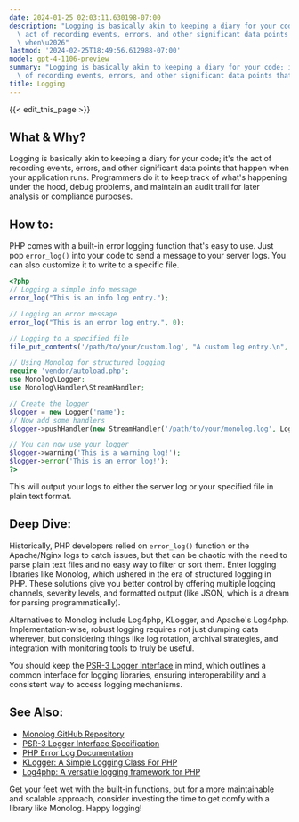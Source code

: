 ```yaml
---
date: 2024-01-25 02:03:11.630198-07:00
description: "Logging is basically akin to keeping a diary for your code; it's the\
  \ act of recording events, errors, and other significant data points that happen\
  \ when\u2026"
lastmod: '2024-02-25T18:49:56.612988-07:00'
model: gpt-4-1106-preview
summary: "Logging is basically akin to keeping a diary for your code; it's the act\
  \ of recording events, errors, and other significant data points that happen when\u2026"
title: Logging
---
```


{{< edit_this_page >}}

## What & Why?

Logging is basically akin to keeping a diary for your code; it's the act of recording events, errors, and other significant data points that happen when your application runs. Programmers do it to keep track of what's happening under the hood, debug problems, and maintain an audit trail for later analysis or compliance purposes.

## How to:

PHP comes with a built-in error logging function that's easy to use. Just pop `error_log()` into your code to send a message to your server logs. You can also customize it to write to a specific file.

```php
<?php
// Logging a simple info message
error_log("This is an info log entry.");

// Logging an error message
error_log("This is an error log entry.", 0);

// Logging to a specified file
file_put_contents('/path/to/your/custom.log', "A custom log entry.\n", FILE_APPEND);

// Using Monolog for structured logging
require 'vendor/autoload.php';
use Monolog\Logger;
use Monolog\Handler\StreamHandler;

// Create the logger
$logger = new Logger('name');
// Now add some handlers
$logger->pushHandler(new StreamHandler('/path/to/your/monolog.log', Logger::WARNING));

// You can now use your logger
$logger->warning('This is a warning log!');
$logger->error('This is an error log!');
?>
```

This will output your logs to either the server log or your specified file in plain text format.

## Deep Dive:

Historically, PHP developers relied on `error_log()` function or the Apache/Nginx logs to catch issues, but that can be chaotic with the need to parse plain text files and no easy way to filter or sort them. Enter logging libraries like Monolog, which ushered in the era of structured logging in PHP. These solutions give you better control by offering multiple logging channels, severity levels, and formatted output (like JSON, which is a dream for parsing programmatically).

Alternatives to Monolog include Log4php, KLogger, and Apache's Log4php. Implementation-wise, robust logging requires not just dumping data wherever, but considering things like log rotation, archival strategies, and integration with monitoring tools to truly be useful.

You should keep the [PSR-3 Logger Interface](https://www.php-fig.org/psr/psr-3/) in mind, which outlines a common interface for logging libraries, ensuring interoperability and a consistent way to access logging mechanisms.

## See Also:

- [Monolog GitHub Repository](https://github.com/Seldaek/monolog)
- [PSR-3 Logger Interface Specification](https://www.php-fig.org/psr/psr-3/)
- [PHP Error Log Documentation](https://www.php.net/manual/en/function.error-log.php)
- [KLogger: A Simple Logging Class For PHP](https://github.com/katzgrau/KLogger)
- [Log4php: A versatile logging framework for PHP](https://logging.apache.org/log4php/)

Get your feet wet with the built-in functions, but for a more maintainable and scalable approach, consider investing the time to get comfy with a library like Monolog. Happy logging!

